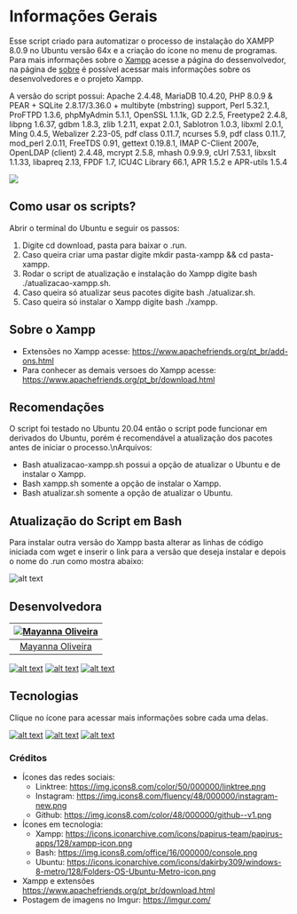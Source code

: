 # Informações Gerais
Esse script criado para automatizar o processo de instalação do XAMPP 8.0.9 no Ubuntu versão 64x e a criação do ícone no menu de programas. </br>
Para mais informações sobre o [Xampp](https://www.apachefriends.org/pt_br/index.html) acesse a página do dessenvolvedor, na página de [sobre](https://www.apachefriends.org/pt_br/about.html) é possível acessar mais informações sobre os desenvolvedores e o projeto Xampp. </br>

A versão do script possui: Apache 2.4.48, MariaDB 10.4.20, PHP 8.0.9 & PEAR + SQLite 2.8.17/3.36.0 + multibyte (mbstring) support, Perl 5.32.1, ProFTPD 1.3.6, phpMyAdmin 5.1.1, OpenSSL 1.1.1k, GD 2.2.5, Freetype2 2.4.8, libpng 1.6.37, gdbm 1.8.3, zlib 1.2.11, expat 2.0.1, Sablotron 1.0.3, libxml 2.0.1, Ming 0.4.5, Webalizer 2.23-05, pdf class 0.11.7, ncurses 5.9, pdf class 0.11.7, mod_perl 2.0.11, FreeTDS 0.91, gettext 0.19.8.1, IMAP C-Client 2007e, OpenLDAP (client) 2.4.48, mcrypt 2.5.8, mhash 0.9.9.9, cUrl 7.53.1, libxslt 1.1.33, libapreq 2.13, FPDF 1.7, ICU4C Library 66.1, APR 1.5.2 e APR-utils 1.5.4

<!-- Imagem com link -->
[<img src="https://i.imgur.com/Yg0ZvsD.png">](https://www.apachefriends.org/pt_br/index.html)

## Como usar os scripts?
Abrir o terminal do Ubuntu e seguir os passos:
1. Digite cd download, pasta para baixar o .run.
2. Caso queira criar uma pastar digite mkdir pasta-xampp && cd pasta-xampp.
3. Rodar o script de atualização e instalação do Xampp digite bash ./atualizacao-xampp.sh.
4. Caso queira só atualizar seus pacotes digite bash ./atualizar.sh.
5. Caso queira só instalar o Xampp digite bash ./xampp. 

## Sobre o Xampp
* Extensões no Xampp acesse: https://www.apachefriends.org/pt_br/add-ons.html
* Para conhecer as demais versoes do Xampp acesse: https://www.apachefriends.org/pt_br/download.html

## Recomendações
O script foi testado no Ubuntu 20.04 então o script pode funcionar em derivados do Ubuntu, porém é recomendável a atualização dos pacotes antes de iniciar o processo.\nArquivos:
* Bash atualizacao-xampp&#46;sh possui a opção de atualizar o Ubuntu e de instalar o Xampp.
* Bash xampp&#46;sh somente a opção de instalar o Xampp.
* Bash atualizar&#46;sh somente a opção de atualizar o Ubuntu.

## Atualização do Script em Bash
Para instalar outra versão do Xampp basta alterar as linhas de código iniciada com wget e inserir o link para a versão que deseja instalar e depois o nome do .run como mostra abaixo:
<!-- Imagem com legenda -->
![alt text](https://i.imgur.com/DfYpcDP.png "Versão do Xampp e o instalador.")

## Desenvolvedora
[![Mayanna Oliveira](https://avatars.githubusercontent.com/u/8138985?v=4)](https://github.com/mayannaoliveira) |
:---: |
[Mayanna Oliveira](https://github.com/mayannaoliveira) |
[![alt text][1.1]][1] [![alt text][2.1]][2] [![alt text][3.1]][3]

<!-- Redes Sociais
* Linktree:
[![alt text][1.1]][1] 
* Instagram:
[![alt text][2.1]][2] 
* Github
[![alt text][3.1]][3] -->

<!-- Ícone das Redes Sociais -->
[1.1]: https://i.imgur.com/v8fGWAj.png (Linktr.ee)
[2.1]: https://i.imgur.com/YZ6HsyJ.png (Instagram)
[3.1]: https://i.imgur.com/bG7M2lE.png (Github)
<!-- Link para as redes sociais -->
[1]: https://linktr.ee/mayannaoliveira
[2]: https://www.instagram.com/oliveiramayanna/
[3]: https://github.com/mayannaoliveira

## Tecnologias
Clique no ícone para acessar mais informações sobre cada uma delas.
<!-- Exibi ícones -->
[![alt text][4.1]][4] [![alt text][5.1]][5] [![alt text][6.1]][6]
<!-- Ícone -->
[4.1]: https://imgur.com/2yRHaPt.png (Bash)
[5.1]: https://imgur.com/rOkBZkb.png (Xampp)
[6.1]: https://imgur.com/qq2VlKv.png (Ubuntu 20.04 LTS)
<!-- Link para tecnologias -->
[4]: https://www.gnu.org/software/bash/
[5]: https://www.apachefriends.org/pt_br/index.html
[6]: https://releases.ubuntu.com/20.04/

### Créditos
* Ícones das redes sociais: 
  * Linktree: https://img.icons8.com/color/50/000000/linktree.png
  * Instagram: https://img.icons8.com/fluency/48/000000/instagram-new.png
  * Github: https://img.icons8.com/color/48/000000/github--v1.png
* Ícones em tecnologia:
  * Xampp: https://icons.iconarchive.com/icons/papirus-team/papirus-apps/128/xampp-icon.png
  * Bash: https://img.icons8.com/office/16/000000/console.png
  * Ubuntu: https://icons.iconarchive.com/icons/dakirby309/windows-8-metro/128/Folders-OS-Ubuntu-Metro-icon.png
* Xampp e extensões https://www.apachefriends.org/pt_br/download.html
* Postagem de imagens no Imgur: https://imgur.com/

